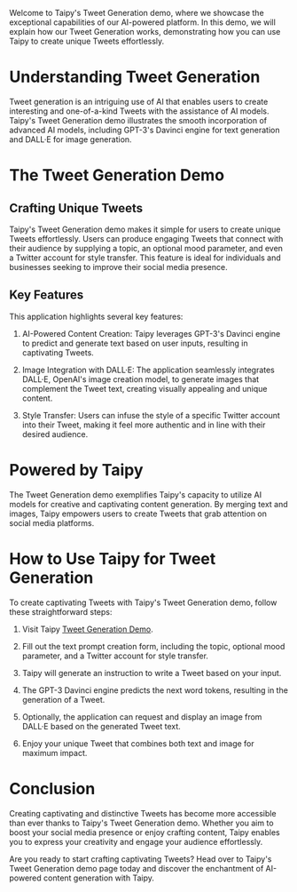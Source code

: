 Welcome to Taipy's Tweet Generation demo, where we showcase the exceptional capabilities of our 
AI-powered platform. In this demo, we will explain how our Tweet Generation 
works, demonstrating how you can use Taipy to create unique Tweets effortlessly.

# Understanding Tweet Generation
Tweet generation is an intriguing use of AI that enables users to create interesting and 
one-of-a-kind Tweets with the assistance of AI models. Taipy's Tweet Generation demo illustrates 
the smooth incorporation of advanced AI models, including GPT-3's Davinci engine for text 
generation and DALL·E for image generation.

# The Tweet Generation Demo
## Crafting Unique Tweets
Taipy's Tweet Generation demo makes it simple for users to create unique Tweets effortlessly. 
Users can produce engaging Tweets that connect with their audience by supplying a topic, an 
optional mood parameter, and even a Twitter account for style transfer. This feature is ideal 
for individuals and businesses seeking to improve their social media presence.

## Key Features
This application highlights several key features:

1. AI-Powered Content Creation: Taipy leverages GPT-3's Davinci engine to predict and generate 
    text based on user inputs, resulting in captivating Tweets.

2. Image Integration with DALL·E: The application seamlessly integrates DALL·E, OpenAI's image 
    creation model, to generate images that complement the Tweet text, creating visually 
    appealing and unique content.

3. Style Transfer: Users can infuse the style of a specific Twitter account into their Tweet, 
    making it feel more authentic and in line with their desired audience.

# Powered by Taipy
The Tweet Generation demo exemplifies Taipy's capacity to utilize AI models for creative and 
captivating content generation. By merging text and images, Taipy empowers users to create 
Tweets that grab attention on social media platforms.

# How to Use Taipy for Tweet Generation
To create captivating Tweets with Taipy's Tweet Generation demo, follow these straightforward steps:

1. Visit Taipy [Tweet Generation Demo](https://tweet-generation.taipy.cloud/).

2. Fill out the text prompt creation form, including the topic, optional mood parameter, and a 
    Twitter account for style transfer.

3. Taipy will generate an instruction to write a Tweet based on your input.

4. The GPT-3 Davinci engine predicts the next word tokens, resulting in the generation of a Tweet.

5. Optionally, the application can request and display an image from DALL·E based on the 
    generated Tweet text.

6. Enjoy your unique Tweet that combines both text and image for maximum impact.

# Conclusion
Creating captivating and distinctive Tweets has become more accessible than ever thanks to 
Taipy's Tweet Generation demo. Whether you aim to boost your social media presence or enjoy 
crafting content, Taipy enables you to express your creativity and engage your audience 
effortlessly.

Are you ready to start crafting captivating Tweets? Head over to Taipy's Tweet Generation demo 
page today and discover the enchantment of AI-powered content generation with Taipy.
